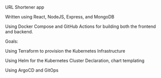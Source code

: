 URL Shortener app

Written using React, NodeJS, Express, and MongoDB

Using Docker Compose and GitHub Actions for building both the frontend and backend.

Goals:

Using Terraform to provision the Kubernetes Infrastructure

Using Helm for the Kubernetes Cluster Declaration, chart templating 

Using ArgoCD and GitOps
